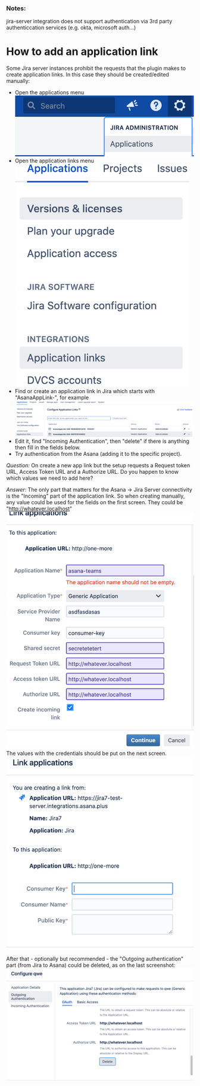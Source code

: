 ### Notes:
jira-server integration does not support authentication via 3rd party authenticcation services (e.g. okta, microsoft auth...) 

# How to add an application link

Some Jira server instances prohibit the requests that the plugin makes to create application links. In this case they should be created/edited manually:

- Open the applications menu 
![applications menu](./assets/appsmenu.png)
- Open the application links menu
![application links menu](./assets/applinks.png)
- Find or create an application link in Jira which starts with "AsanaAppLink-", for example
![for example](./assets/applink-existing-example.png)
- Edit it, find "Incoming Authentication", then "delete" if there is anything then fill in the fields below.
- Try authentication from the Asana (adding it to the specific project).

*Question:* On create a new app link but the setup requests a Request token URL, Access Token URL and a Authorize URL. Do you happen to know which values we need to add here?

*Answer:* The only part that matters for the Asana → Jira Server connectivity is the "Incoming" part of the application link.
So when creating manually, any value could be used for the fields on the first screen. They could be "http://whatever.localhost"
 ![for example.](./assets/applink-unimportant-fields.png)
The values with the credentials should be put on the next screen.
 ![the next screen.](./assets/applink-important-fields.png)

After that - optionally but recommended - the "Outgoing authentication" part (from Jira to Asana) could be deleted, as on the last screenshot:
![the last screenshot.](./assets/applink-delete-outgoing.png)
